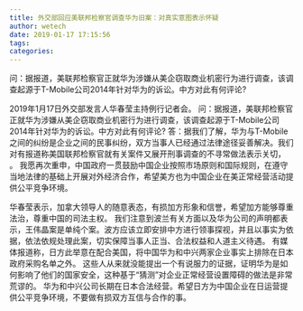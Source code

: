 ```yaml
---
title: 外交部回应美联邦检察官调查华为旧案：对真实意图表示怀疑
author: wetech
date: 2019-01-17 17:15:56
tags: 
categories: 
---
```

问：据报道，美联邦检察官正就华为涉嫌从美企窃取商业机密行为进行调查，该调查起源于T-Mobile公司2014年针对华为的诉讼。中方对此有何评论?
<!-- more -->
2019年1月17日外交部发言人华春莹主持例行记者会。
问：据报道，美联邦检察官正就华为涉嫌从美企窃取商业机密行为进行调查，该调查起源于T-Mobile公司2014年针对华为的诉讼。中方对此有何评论?
答：据我们了解，华为与T-Mobile之间的纠纷是企业之间的民事纠纷，双方当事人已经通过法律途径妥善解决。我们对有报道称美国联邦检察官就有关案件又展开刑事调查的不寻常做法表示关切，
。
我愿再次重申，中国政府一贯鼓励中国企业按照市场原则和国际规则，在遵守当地法律的基础上开展对外经济合作，希望美方也为中国企业在美正常经营活动提供公平竞争环境。
 
 
华春莹表示，加拿大领导人的随意表态，有损加方形象和信誉，希望加方能够尊重法治，尊重中国的司法主权。
我们注意到波兰有关方面以及华为公司的声明都表示，王伟晶案是单纯个案。波方应该立即安排中方进行领事探视，并且以事实为依据，依法依规处理此案，切实保障当事人正当、合法权益和人道主义待遇。
有媒体报道称，日方此举意在配合美国，将中国华为和中兴两家企业事实上排除在日本政府采购名单之外。
这些人从来就没能提出一个有说服力的证据，证明华为是如何影响了他们的国家安全，这种基于“猜测”对企业正常经营设置障碍的做法是非常荒谬的。
华为和中兴公司长期在日本合法经营。希望日方为中国企业在日运营提供公平竞争环境，不要做有损双方互信与合作的事。
